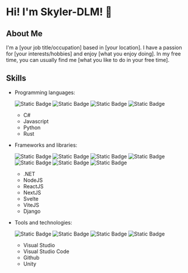 # Hi! I'm Skyler-DLM! 👋

## About Me

I'm a [your job title/occupation] based in [your location]. I have a passion for [your interests/hobbies] and enjoy [what you enjoy doing]. In my free time, you can usually find me [what you like to do in your free time].

## Skills

- Programming languages:
   
  ![Static Badge](https://img.shields.io/badge/C%20Sharp-blue?logo=csharp) ![Static Badge](https://img.shields.io/badge/JavaScript-grey?logo=javascript) ![Static Badge](https://img.shields.io/badge/Python-green?logo=python) ![Static Badge](https://img.shields.io/badge/Rust-orange?logo=rust)
  - C#
  - Javascript
  - Python
  - Rust
- Frameworks and libraries:

  ![Static Badge](https://img.shields.io/badge/.NET-purple?logo=dotnet) ![Static Badge](https://img.shields.io/badge/NodeJS-grey?logo=nodedotjs) ![Static Badge](https://img.shields.io/badge/ReactJS-grey?logo=react) ![Static Badge](https://img.shields.io/badge/NextJS-grey?logo=nextdotjs) ![Static Badge](https://img.shields.io/badge/Svelte-grey?logo=svelte) ![Static Badge](https://img.shields.io/badge/ViteJS-grey?logo=vite) ![Static Badge](https://img.shields.io/badge/Django-black?logo=django)
  - .NET
  - NodeJS
  - ReactJS
  - NextJS
  - Svelte
  - ViteJS
  - Django
- Tools and technologies:  

  ![Static Badge](https://img.shields.io/badge/Visual%20Studio-purple?logo=visualstudio) ![Static Badge](https://img.shields.io/badge/Visual%20Studio%20Code-blue?logo=visualstudiocode) ![Static Badge](https://img.shields.io/badge/GitHub-purple?logo=github) ![Static Badge](https://img.shields.io/badge/Unity-grey?logo=unity)
  - Visual Studio
  - Visual Studio Code
  - Github
  - Unity
<!--## Projects
Here are a few notable projects I have worked on:

- [Project 1 name and description]
- [Project 2 name and description]
- [Project 3 name and description]


## Connect with Me

You can find me on:

- ![LinkedIn](www.linkedin.com/in/skyler-de-león-merán-578766287)
- [Twitter](https://twitter.com/yourtwitterhandle)
- [Personal Email](sk.business.oth@skiff.com)
- [Personal Website/Blog](https://www.yourwebsite.com)

Feel free to reach out to me if you have any questions or just want to say hi!-->

<!---
herr-derlowe/herr-derlowe is a ✨ special ✨ repository because its `README.md` (this file) appears on your GitHub profile.
You can click the Preview link to take a look at your changes.
--->
